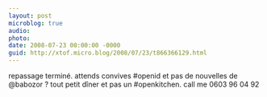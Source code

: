 ```yaml
---
layout: post
microblog: true
audio: 
photo: 
date: 2008-07-23 00:00:00 -0000
guid: http://xtof.micro.blog/2008/07/23/t866366129.html
---
```

repassage terminé. attends convives #openid et pas de nouvelles de @babozor ? tout petit dîner et pas un #openkitchen. call me 0603 96 04 92
